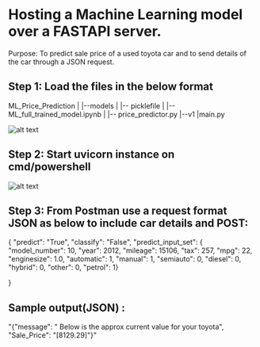 <h1> Hosting a Machine Learning model over a FASTAPI server. </h1>

Purpose: To predict sale price of a used toyota car and to send details of the car through a JSON request.

## Step 1: Load the files in the below format

ML_Price_Prediction
|
|--models
|    |-- picklefile
|    |-- ML_full_trained_model.ipynb
|    |-- price_predictor.py
|--v1
|main.py

![alt text](http://url/to/img.png)

## Step 2: Start uvicorn instance on cmd/powershell

![alt text](http://url/to/img.png)

## Step 3: From Postman use a request format JSON as below to include car details and POST:

{
    "predict": "True",
    "classify": "False",
    "predict_input_set": {
        "model_number": 10,
        "year": 2012,
        "mileage": 15106,
        "tax": 257,
        "mpg": 22,
        "enginesize": 1.0,
        "automatic": 1,
        "manual": 1,
        "semiauto": 0,
        "diesel": 0,
        "hybrid": 0,
        "other": 0,
        "petrol": 1}
    
}


## Sample output(JSON) :

"{\"message\": \" Below is the approx current value for your toyota\", \"Sale_Price\": \"[8129.29]\"}"
